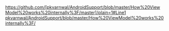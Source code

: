 https://github.com/[pkvarnwal/AndroidSupport/blob/master/How%20ViewModel%20works%20internally%3F/master]/plain=1#Line1
[pkvarnwal/AndroidSupport/blob/master/How%20ViewModel%20works%20internally%3F/](https://github.com)


